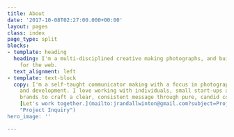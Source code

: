 ```yaml
---
title: About
date: '2017-10-08T02:27:00.000+00:00'
layout: pages
class: index
page_type: split
blocks:
- template: heading
  heading: I'm a multi-disciplined creative making photographs, and building things
    for the web.
  text_alignment: left
- template: text-block
  copy: I'm a self-taught communicator making with a focus in photography, branding, strategy,
    and development. I love working with individuals, small start-ups and established
    brands to craft a clear, consistent message through pure, candid collaboration.
    [Let's work together.](mailto:jrandallwinton@gmail.com?subject=Project Inquiry
    "Project Inquiry")
hero_image: ''

---
```

